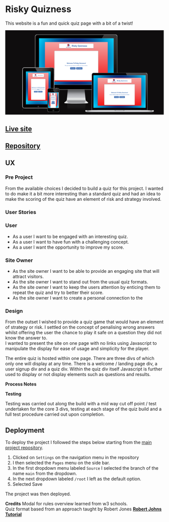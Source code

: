 
# Risky Quizness

This website is a fun and quick quiz page with a bit of a twist! 

![Risky Quizness](assets/images/readme-images/responsivescreenshots.png)

## **[Live site](https://pat-forde.github.io/Quiz-Project2/)**


## **[Repository](https://github.com/Pat-Forde/Quiz-Project2)**

## UX 

### Pre Project

From the available choices I decided to build a quiz for this project. I wanted to do make it a bit more interesting than a standard quiz and had an idea to make the scoring of the quiz have an element of risk and strategy involved. 

### User Stories

### User
+ As a user I want to be engaged with an interesting quiz.
+ As a user I want to have fun with a challenging concept.
+ As a user I want the opportunity to improve my score.

### Site Owner
+ As the site owner I want to be able to provide an engaging site that will attract visitors.
+ As the site owner I want to stand out from the usual quiz formats.  
+ As the site owner I want to keep the users attention by enticing them to repeat the quiz and try to better their score.
+ As the site owner I want to create a personal connection to the 

### Design

From the outset I wished to provide a quiz game that would have an element of strategy or risk. I settled on the concept of penalising wrong answers whilst offering the user the chance to play it safe on a question they did not know the answer to.  
I wanted to present the site on one page with no links using Javascript to manipulate the display for ease of usage and simplicity for the player.

The entire quiz is hosted within one page. There are three divs of which only one will display at any time. There is a welcome / landing page div, a user signup div and a quiz div. Within the quiz div itself Javascript is further used to display or not display elements such as questions and results. 


**Process Notes**

**Testing**

Testing was carried out along the build with a mid way cut off point / test undertaken for the core 3 divs, testing at each stage of the quiz build and a full test procedure carried out upon completion.  



## Deployment

To deploy the project I followed the steps below starting from the [main project repository](https://github.com/Pat-Forde/Quiz-Project2).

 1. Clicked on `Settings` on the navigation menu in the repository
 2. I then selected the `Pages` menu on the side bar.
 3. In the first dropdown menu labeled `Source` I selected the branch of the name `main` from the dropdown.
 4. In the next dropdown labeled `/root` I left as the default option.
 5. Selected Save
 
  The project was then deployed.
  

**Credits**
Modal for rules overview learned from w3 schools.   
Quiz format based from an approach taught by Robert Jones **[Robert Johns Tutorial](https://hackr.io/blog/how-to-build-a-javascript-quiz-app)**



